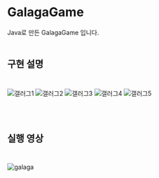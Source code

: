 # GalagaGame

Java로 만든 GalagaGame 입니다. </br></br>



## 구현 설명 </br></br> 

![갤러그1](https://github.com/user-attachments/assets/d611256e-88a8-40e8-ae68-e8d73acbdf2d)
![갤러그2](https://github.com/user-attachments/assets/1c4ff5a8-b2ad-4f8f-9211-986bd33699c7)
![갤러그3](https://github.com/user-attachments/assets/9afd7a90-73bb-419d-9572-114d58e9e98c)
![갤러그4](https://github.com/user-attachments/assets/31e01c01-2fa1-4fb3-abad-6216ff24e7cd)
![갤러그5](https://github.com/user-attachments/assets/221a3e5a-21c8-483f-88c9-f7f550280969)


</br></br>

## 실행 영상  </br></br>


![galaga](https://github.com/user-attachments/assets/504f8877-093e-42fe-8099-2667ac114987)

